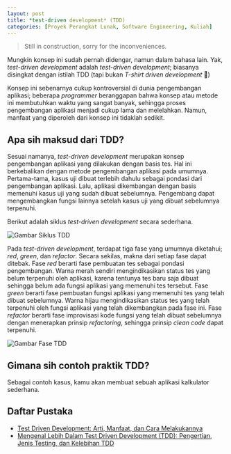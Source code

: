 ```yaml
---
layout: post
title: *test-driven development* (TDD)
categories: [Proyek Perangkat Lunak, Software Engineering, Kuliah]
---
```


> Still in construction, sorry for the inconveniences.

Mungkin konsep ini sudah pernah didengar, namun dalam bahasa lain. Yak, *test-driven development* adalah *test-driven development*; biasanya disingkat dengan istilah TDD (tapi bukan *T-shirt driven development* 🤭)

Konsep ini sebenarnya cukup kontroversial di dunia pengembangan aplikasi; beberapa *programmer* beranggapan bahwa konsep atau metode ini membutuhkan waktu yang sangat banyak, sehingga proses pengembangan aplikasi menjadi cukup lama dan melelahkan. Namun, manfaat yang diperoleh dari konsep ini tidaklah sedikit.

## Apa sih maksud dari TDD?

Sesuai namanya, *test-driven development* merupakan konsep pengembangan aplikasi yang dilakukan dengan basis tes. Hal ini berkebalikan dengan metode pengembangan aplikasi pada umumnya. Pertama-tama, kasus uji dibuat terlebih dahulu sebagai pondasi dari pengembangan aplikasi. Lalu, aplikasi dikembangan dengan basis memenuhi kasus uji yang sudah dibuat sebelumnya. Pengembang dapat mengembangkan fungsi lainnya setelah kasus uji yang dibuat sebelumnya terpenuhi.

Berikut adalah siklus *test-driven development* secara sederhana.

![Gambar Siklus TDD](https://miro.medium.com/v2/resize:fit:475/1*Mjb3IFooRmFumA2IgNEWbw.png)

Pada *test-driven development*, terdapat tiga fase yang umumnya diketahui; *red*, *green*, dan *refactor*. Secara sekilas, makna dari setiap fase dapat ditebak. Fase *red* berarti fase pembuatan tes sebagai pondasi pengembangan. Warna merah sendiri mengindikasikan status tes yang belum terpenuhi oleh aplikasi, karena tentunya tes baru saja dibuat sehingga belum ada fungsi aplikasi yang memenuhi tes tersebut. Fase *green* berarti fase pembuatan fungsi aplikasi yang memenuhi tes yang telah dibuat sebelumnya. Warna hijau mengindikasikan status tes yang telah terpenuhi oleh fungsi aplikasi yang telah dikembangkan pada fase ini. Fase *refactor* berarti fase improvisasi kode fungsi yang telah dibuat sebelumnya dengan menerapkan prinsip *refactoring*, sehingga prinsip *clean code* dapat terpenuhi.

![Gambar Fase TDD](https://miro.medium.com/v2/resize:fit:700/1*tZSwCigaTaJdovyWlp5uBQ.jpeg)

## Gimana sih contoh praktik TDD?

Sebagai contoh kasus, kamu akan membuat sebuah aplikasi kalkulator sederhana.

## Daftar Pustaka

- [Test Driven Development: Arti, Manfaat, dan Cara Melakukannya](https://glints.com/id/lowongan/test-driven-development/)
- [Mengenal Lebih Dalam Test Driven Development (TDD): Pengertian, Jenis Testing, dan Kelebihan TDD](https://www.binaracademy.com/blog/test-driven-development-tdd-adalah)

